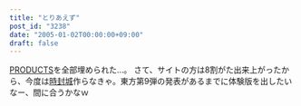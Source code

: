 ```yaml
---
title: "とりあえず"
post_id: "3238"
date: "2005-01-02T00:00:00+09:00"
draft: false
---
```



[PRODUCTS](/category/products)を全部埋められた…。 さて、サイトの方は8割がた出来上がったから、今度は[時封城](/!/thA/)作らなきゃ。東方第9弾の発表があるまでに体験版を出したいなー、間に合うかなｗ
